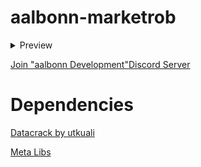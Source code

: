 # aalbonn-marketrob

<details>
<summary>Preview</summary>
   <a href="https://www.youtube.com/watch?v=-53uNdYNbtIE">Preview</a>
</details>

<a href="https://discord.gg/M6Wd6bHhXE">Join "aalbonn Development"Discord Server</a>

# Dependencies
 
 <a href="https://github.com/utkuali/datacrack">Datacrack by utkuali</a>
 
 <a href="https://github.com/meta-hub/meta_libs">Meta Libs</a>
 
 

